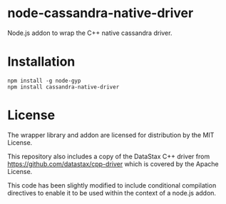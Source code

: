 node-cassandra-native-driver
============================

Node.js addon to wrap the C++ native cassandra driver.

Installation
============

    npm install -g node-gyp
    npm install cassandra-native-driver

License
=======

The wrapper library and addon are licensed for distribution by the MIT License.

This repository also includes a copy of the DataStax C++ driver from https://github.com/datastax/cpp-driver which is covered by the Apache License.

This code has been slightly modified to include conditional compilation directives to enable it to be used within the context of a node.js addon.
